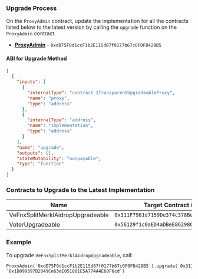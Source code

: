 ### Upgrade Process
On the `ProxyAdmin` contract, update the implementation for all the contracts listed below to the latest version by calling the `upgrade` function on the `ProxyAdmin` contract.

- **[ProxyAdmin](https://blastscan.io/address/0xdD75F0d1ccF1b2E115d87f0177b67c0F0F8429B5)** - `0xdD75F0d1ccF1b2E115d87f0177b67c0F0F8429B5`

#### ABI for Upgrade Method
```json
[
  {
    "inputs": [
      {
        "internalType": "contract ITransparentUpgradeableProxy",
        "name": "proxy",
        "type": "address"
      },
      {
        "internalType": "address",
        "name": "implementation",
        "type": "address"
      }
    ],
    "name": "upgrade",
    "outputs": [],
    "stateMutability": "nonpayable",
    "type": "function"
  }
]
```

### Contracts to Upgrade to the Latest Implementation

| Name                        | Target Contract (Proxy)                    | New Implementation                      |
|-----------------------------|--------------------------------------------|-----------------------------------------|
| VeFnxSplitMerklAidropUpgradeable      | `0x311F7981d7159De374c378Be0815DC4257b50468` | `0x1D099397B2049Ce63eE051801E5A774A4E60F6cd` |
| VoterUpgradeable      | `0x56129f1c0aED4aDBeE862986FAcE5Ba8c9aC3d9B` | `0x932C74DD5504D94AaF5d62195966E00F6d897364` |

### Example
To upgrade `VeFnxSplitMerklAidropUpgradeable`, call:
```solidity
ProxyAdmin(`0xdD75F0d1ccF1b2E115d87f0177b67c0F0F8429B5`).upgrade(`0x311F7981d7159De374c378Be0815DC4257b50468`, `0x1D099397B2049Ce63eE051801E5A774A4E60F6cd`)
```